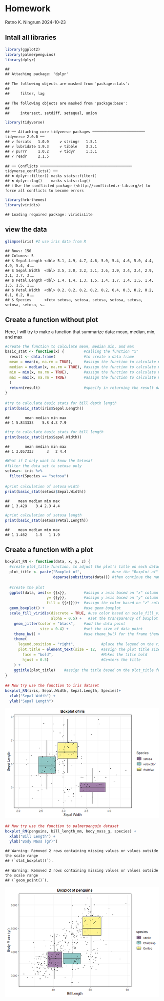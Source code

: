 Homework
================
Retno K. Ningrum
2024-10-23

## Intall all libraries

``` r
library(ggplot2)
library(palmerpenguins)
library(dplyr)
```

    ## 
    ## Attaching package: 'dplyr'

    ## The following objects are masked from 'package:stats':
    ## 
    ##     filter, lag

    ## The following objects are masked from 'package:base':
    ## 
    ##     intersect, setdiff, setequal, union

``` r
library(tidyverse)
```

    ## ── Attaching core tidyverse packages ──────────────────────── tidyverse 2.0.0 ──
    ## ✔ forcats   1.0.0     ✔ stringr   1.5.1
    ## ✔ lubridate 1.9.3     ✔ tibble    3.2.1
    ## ✔ purrr     1.0.2     ✔ tidyr     1.3.1
    ## ✔ readr     2.1.5

    ## ── Conflicts ────────────────────────────────────────── tidyverse_conflicts() ──
    ## ✖ dplyr::filter() masks stats::filter()
    ## ✖ dplyr::lag()    masks stats::lag()
    ## ℹ Use the conflicted package (<http://conflicted.r-lib.org/>) to force all conflicts to become errors

``` r
library(hrbrthemes)
library(viridis)
```

    ## Loading required package: viridisLite

## view the data

``` r
glimpse(iris) #I use iris data from R
```

    ## Rows: 150
    ## Columns: 5
    ## $ Sepal.Length <dbl> 5.1, 4.9, 4.7, 4.6, 5.0, 5.4, 4.6, 5.0, 4.4, 4.9, 5.4, 4.…
    ## $ Sepal.Width  <dbl> 3.5, 3.0, 3.2, 3.1, 3.6, 3.9, 3.4, 3.4, 2.9, 3.1, 3.7, 3.…
    ## $ Petal.Length <dbl> 1.4, 1.4, 1.3, 1.5, 1.4, 1.7, 1.4, 1.5, 1.4, 1.5, 1.5, 1.…
    ## $ Petal.Width  <dbl> 0.2, 0.2, 0.2, 0.2, 0.2, 0.4, 0.3, 0.2, 0.2, 0.1, 0.2, 0.…
    ## $ Species      <fct> setosa, setosa, setosa, setosa, setosa, setosa, setosa, s…

## Create a function without plot

Here, I will try to make a function that summarize data: mean, median,
min, and max

``` r
#create the function to calculate mean, median min, and max
basic_stat <- function(x) {         #calling the function "x"
  result <- data.frame(             #to create a data frame
  mean = mean(x, na.rm = TRUE),     #assign the function to calculate mean in "x", delete all NA
  median = median(x, na.rm = TRUE), #assign the function to calculate median in "x", delete all NA
  min = min(x, na.rm = TRUE),       #assign the function to calculate min in "x", delete all NA
  max = max(x, na.rm = TRUE)        #assign the function to calculate max in "x", delete all NA
  )
  return(result)                    #specify in returning the result data frame function
}

#try to calculate basic stats for bill depth length
print(basic_stat(iris$Sepal.Length))  
```

    ##       mean median min max
    ## 1 5.843333    5.8 4.3 7.9

``` r
#try to calculate basic stats for bill length
print(basic_stat(iris$Sepal.Width))
```

    ##       mean median min max
    ## 1 3.057333      3   2 4.4

``` r
#What if I only want to know the Setosa?
#filter the data set to setosa only
setosa<- iris %>%
  filter(Species == "setosa")

#print calculation of setosa width
print(basic_stat(setosa$Sepal.Width))
```

    ##    mean median min max
    ## 1 3.428    3.4 2.3 4.4

``` r
#print calculation of setosa length
print(basic_stat(setosa$Petal.Length))
```

    ##    mean median min max
    ## 1 1.462    1.5   1 1.9

## Create a function with a plot

``` r
boxplot_RN <- function(data, x, y, z) {
  #create plot_title function, to adjust the plot's title on each dataset
  plot_title <- paste("Boxplot of",              #use the "Boxplot of" as a template of title
                      deparse(substitute(data))) #then continue the name based on the dataset used
  
  #create the plot
  ggplot(data, aes(x= {{x}},        #assign x axis based on "x" column
                   y= {{y}},        #assign y axis based on "y" column
                   fill = {{z}}))+  #assign the color based on "z" column
  geom_boxplot() +                  #use geom boxplot
  scale_fill_viridis(discrete = TRUE, #use color based on scale_fill_viridis pallete
                     alpha = 0.5) +   #set the transparency of boxplot
    geom_jitter(color = "black",    #add the data point
                size = 0.4) +       #set the size of data point
    theme_bw() +                    #use theme_bw() for the frame theme
    theme( 
      legend.position = "right",            #place the legend on the right side of figures
      plot.title = element_text(size = 12,  #assign the plot title size 
        face = "bold",                      #Makes the title bold
        hjust = 0.5)                        #Centers the title
    ) +
    ggtitle(plot_title)    #assign the title based on the plot_title function created earlier
}

## Now try use the function to iris dataset
boxplot_RN(iris, Sepal.Width, Sepal.Length, Species)+
  xlab("Sepal Width") +
  ylab("Sepal Length")
```

![](week9_homework_function_files/figure-gfm/unnamed-chunk-4-1.png)<!-- -->

``` r
## Now try use the function to palmerpenguin dataset
boxplot_RN(penguins, bill_length_mm, body_mass_g, species) +
  xlab("Bill Length") +
  ylab("Body Mass (gr)")
```

    ## Warning: Removed 2 rows containing missing values or values outside the scale range
    ## (`stat_boxplot()`).

    ## Warning: Removed 2 rows containing missing values or values outside the scale range
    ## (`geom_point()`).

![](week9_homework_function_files/figure-gfm/unnamed-chunk-4-2.png)<!-- -->
